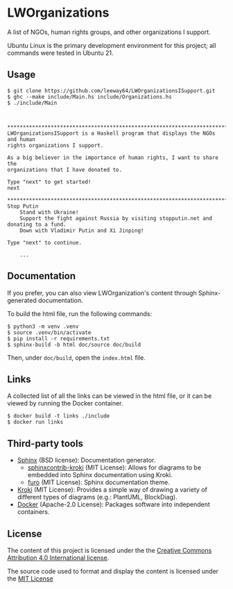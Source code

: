 # LWOrganizations

A list of NGOs, human rights groups, and other organizations I support.



Ubuntu Linux is the primary development environment for this project; all commands were tested in Ubuntu 21.

## Usage

```
$ git clone https://github.com/leeway64/LWOrganizationsISupport.git
$ ghc --make include/Main.hs include/Organizations.hs
$ ./include/Main



********************************************************************************
LWOrganizationsISupport is a Haskell program that displays the NGOs and human
rights organizations I support.

As a big believer in the importance of human rights, I want to share the
organizations that I have donated to.

Type "next" to get started!
next

********************************************************************************
Stop Putin
	Stand with Ukraine!
	Support the fight against Russia by visiting stopputin.net and donating to a fund.
	Down with Vladimir Putin and Xi Jinping!

Type "next" to continue.

    ...

```


## Documentation

If you prefer, you can also view LWOrganization's content through Sphinx-generated documentation.

To build the html file, run the following commands:

```
$ python3 -m venv .venv
$ source .venv/bin/activate
$ pip install -r requirements.txt
$ sphinx-build -b html doc/source doc/build
```

Then, under `doc/build`, open the `index.html` file.


## Links

A collected list of all the links can be viewed in the html file, or it can be viewed by running
the Docker container.

```
$ docker build -t links ./include
$ docker run links
```


## Third-party tools

- [Sphinx](https://github.com/sphinx-doc/sphinx) (BSD license): Documentation generator.
  - [sphinxcontrib-kroki](https://pypi.org/project/sphinxcontrib-kroki/) (MIT License): Allows for
    diagrams to be embedded into Sphinx documentation using Kroki.
  - [furo](https://pypi.org/project/furo/) (MIT License): Sphinx documentation theme.
- [Kroki](https://kroki.io/) (MIT License): Provides a simple way of drawing a variety of
  different types of diagrams (e.g.: PlantUML, BlockDiag).
- [Docker](https://www.docker.com/) (Apache-2.0 License): Packages software into independent containers.


## License

The content of this project is licensed under the the [Creative Commons Attribution 4.0 
International license](https://creativecommons.org/licenses/by/4.0/).

The source code used to format and display the content is licensed under the [MIT License](LICENSE.txt)

